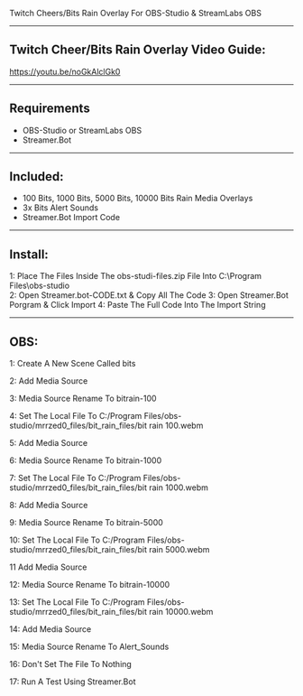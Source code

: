 Twitch Cheers/Bits Rain Overlay For OBS-Studio & StreamLabs OBS

-------------------------------------------
Twitch Cheer/Bits Rain Overlay Video Guide:
-------------------------------------------
https://youtu.be/noGkAlclGk0

------------
Requirements
------------
- OBS-Studio or StreamLabs OBS
- Streamer.Bot


---------
Included:
---------
- 100 Bits, 1000 Bits, 5000 Bits, 10000 Bits Rain Media Overlays
- 3x Bits Alert Sounds
- Streamer.Bot Import Code

--------
Install:
--------
1: Place The Files Inside The obs-studi-files.zip File Into C:\Program Files\obs-studio\
2: Open Streamer.bot-CODE.txt & Copy All The Code
3: Open Streamer.Bot Porgram & Click Import 
4: Paste The Full Code Into The Import String

----
OBS:
----
1: Create A New Scene Called  bits

2: Add Media Source

3: Media Source Rename To  bitrain-100

4: Set The Local File To C:/Program Files/obs-studio/mrrzed0_files/bit_rain_files/bit rain 100.webm

5: Add Media Source

6: Media Source Rename To  bitrain-1000

7: Set The Local File To C:/Program Files/obs-studio/mrrzed0_files/bit_rain_files/bit rain 1000.webm

8: Add Media Source

9: Media Source Rename To  bitrain-5000

10: Set The Local File To C:/Program Files/obs-studio/mrrzed0_files/bit_rain_files/bit rain 5000.webm

11 Add Media Source

12: Media Source Rename To  bitrain-10000

13: Set The Local File To C:/Program Files/obs-studio/mrrzed0_files/bit_rain_files/bit rain 10000.webm

14: Add Media Source

15: Media Source Rename To  Alert_Sounds

16: Don't Set The File To Nothing

17: Run A Test Using Streamer.Bot
